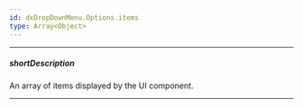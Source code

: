 ```yaml
---
id: dxDropDownMenu.Options.items
type: Array<Object>
---
```

---
##### shortDescription
An array of items displayed by the UI component.

---
<!-- Description goes here -->